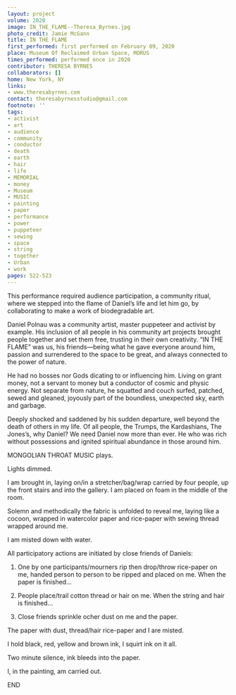 ```yaml
---
layout: project
volume: 2020
image: IN_THE_FLAME--Theresa_Byrnes.jpg
photo_credit: Jamie McGann
title: IN THE FLAME
first_performed: first performed on February 09, 2020
place: Museum Of Reclaimed Urban Space, MORUS
times_performed: performed once in 2020
contributor: THERESA BYRNES
collaborators: []
home: New York, NY
links:
- www.theresabyrnes.com
contact: theresabyrnesstudio@gmail.com
footnote: ''
tags:
- activist
- art
- audience
- community
- conductor
- death
- earth
- hair
- life
- MEMORIAL
- money
- Museum
- MUSIC
- painting
- paper
- performance
- power
- puppeteer
- sewing
- space
- string
- together
- Urban
- work
pages: 522-523
---
```

This performance required audience participation, a community ritual, where we stepped into the flame of Daniel’s life and let him go, by collaborating to make a work of biodegradable art.

Daniel Polnau was a community artist, master puppeteer and activist by example. His inclusion of all people in his community art projects brought people together and set them free, trusting in their own creativity. “IN THE FLAME” was us, his friends—being what he gave everyone around him, passion and surrendered to the space to be great, and always connected to the power of nature.

He had no bosses nor Gods dicating to or influencing him. Living on grant money, not a servant to money but a conductor of cosmic and physic energy. Not separate from nature, he squatted and couch surfed, patched, sewed and gleaned, joyously part of the boundless, unexpected sky, earth and garbage.

Deeply shocked and saddened by his sudden departure, well beyond the death of others in my life. Of all people, the Trumps, the Kardashians, The Jones’s, why Daniel? We need Daniel now more than ever. He who was rich without possessions and ignited spiritual abundance in those around him.

MONGOLIAN THROAT MUSIC plays.

Lights dimmed.

I am brought in, laying on/in a stretcher/bag/wrap carried by four people, up the front stairs and into the gallery. I am placed on foam in the middle of the room.

Solemn and methodically the fabric is unfolded to reveal me, laying like a cocoon, wrapped in watercolor paper and rice-paper with sewing thread wrapped around me.

I am misted down with water. 

All participatory actions are initiated by close friends of Daniels:

1. One by one participants/mourners rip then drop/throw rice-paper on me, handed person to person to be ripped and placed on me. When the paper is finished…

2. People place/trail cotton thread or hair on me. When the string and hair is finished…

3. Close friends sprinkle ocher dust on me and the paper.

The paper with dust, thread/hair rice-paper and I are misted. 

I hold black, red, yellow and brown ink, I squirt ink on it all.

Two minute silence, ink bleeds into the paper.

I, in the painting, am carried out.

	 

END
